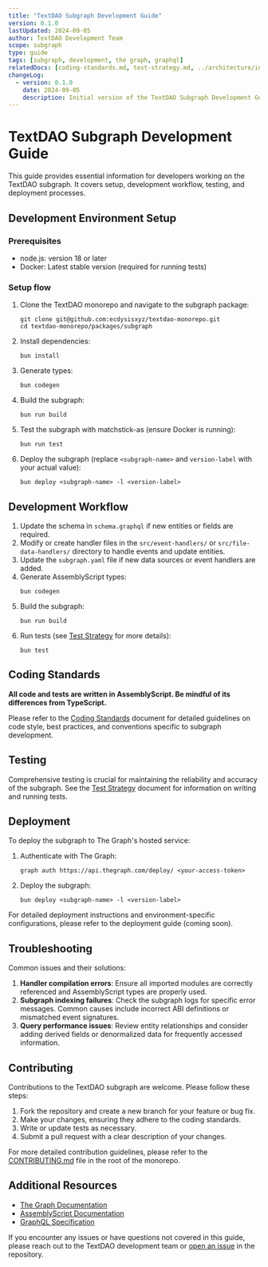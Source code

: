 ```yaml
---
title: "TextDAO Subgraph Development Guide"
version: 0.1.0
lastUpdated: 2024-09-05
author: TextDAO Development Team
scope: subgraph
type: guide
tags: [subgraph, development, the graph, graphql]
relatedDocs: [coding-standards.md, test-strategy.md, ../architecture/index.md]
changeLog:
  - version: 0.1.0
    date: 2024-09-05
    description: Initial version of the TextDAO Subgraph Development Guide
---
```


# TextDAO Subgraph Development Guide

This guide provides essential information for developers working on the TextDAO subgraph. It covers setup, development workflow, testing, and deployment processes.

## Development Environment Setup

### Prerequisites

- node.js: version 18 or later
- Docker: Latest stable version (required for running tests)

### Setup flow

1. Clone the TextDAO monorepo and navigate to the subgraph package:
   ```
   git clone git@github.com:ecdysisxyz/textdao-monorepo.git
   cd textdao-monorepo/packages/subgraph
   ```
2. Install dependencies:
   ```
   bun install
   ```

3. Generate types:
   ```
   bun codegen
   ```

4. Build the subgraph:
   ```
   bun run build
   ```

5. Test the subgraph with matchstick-as (ensure Docker is running):
   ```
   bun run test
   ```

6. Deploy the subgraph (replace `<subgraph-name>` and `version-label` with your actual value):
   ```
   bun deploy <subgraph-name> -l <version-label>
   ```

## Development Workflow

1. Update the schema in `schema.graphql` if new entities or fields are required.
2. Modify or create handler files in the `src/event-handlers/` or `src/file-data-handlers/` directory to handle events and update entities.
3. Update the `subgraph.yaml` file if new data sources or event handlers are added.
4. Generate AssemblyScript types:
   ```
   bun codegen
   ```
5. Build the subgraph:
   ```
   bun run build
   ```
6. Run tests (see [Test Strategy](test-strategy.md) for more details):
   ```
   bun test
   ```

## Coding Standards

**All code and tests are written in AssemblyScript. Be mindful of its differences from TypeScript.**

Please refer to the [Coding Standards](coding-standards.md) document for detailed guidelines on code style, best practices, and conventions specific to subgraph development.

## Testing

Comprehensive testing is crucial for maintaining the reliability and accuracy of the subgraph. See the [Test Strategy](test-strategy.md) document for information on writing and running tests.

## Deployment

To deploy the subgraph to The Graph's hosted service:

1. Authenticate with The Graph:
   ```
   graph auth https://api.thegraph.com/deploy/ <your-access-token>
   ```
2. Deploy the subgraph:
   ```
   bun deploy <subgraph-name> -l <version-label>
   ```

For detailed deployment instructions and environment-specific configurations, please refer to the deployment guide (coming soon).

## Troubleshooting

Common issues and their solutions:

1. **Handler compilation errors**: Ensure all imported modules are correctly referenced and AssemblyScript types are properly used.
2. **Subgraph indexing failures**: Check the subgraph logs for specific error messages. Common causes include incorrect ABI definitions or mismatched event signatures.
3. **Query performance issues**: Review entity relationships and consider adding derived fields or denormalized data for frequently accessed information.

## Contributing

Contributions to the TextDAO subgraph are welcome. Please follow these steps:

1. Fork the repository and create a new branch for your feature or bug fix.
2. Make your changes, ensuring they adhere to the coding standards.
3. Write or update tests as necessary.
4. Submit a pull request with a clear description of your changes.

For more detailed contribution guidelines, please refer to the [CONTRIBUTING.md](../../../../CONTRIBUTING.md) file in the root of the monorepo.

## Additional Resources

- [The Graph Documentation](https://thegraph.com/docs/)
- [AssemblyScript Documentation](https://www.assemblyscript.org/introduction.html)
- [GraphQL Specification](https://spec.graphql.org/)

If you encounter any issues or have questions not covered in this guide, please reach out to the TextDAO development team or [open an issue](https://github.com/ecdysisxyz/textdao-monorepo/issues) in the repository.
